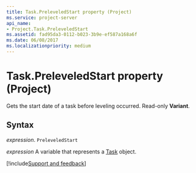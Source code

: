 ```yaml
---
title: Task.PreleveledStart property (Project)
ms.service: project-server
api_name:
- Project.Task.PreleveledStart
ms.assetid: fad95da3-0112-b023-3b9e-ef587a168a6f
ms.date: 06/08/2017
ms.localizationpriority: medium
---
```



# Task.PreleveledStart property (Project)

Gets the start date of a task before leveling occurred. Read-only **Variant**.


## Syntax

_expression_. `PreleveledStart`

_expression_ A variable that represents a [Task](./Project.Task.md) object.

[!include[Support and feedback](~/includes/feedback-boilerplate.md)]